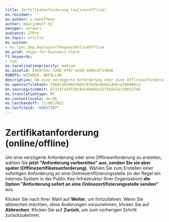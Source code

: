 ```yaml
---
title: Zertifikatanforderung (online/offline)
ms.reviewer: ''
ms.author: v-mahoffman
author: HowlinWolf-92
manager: serdars
audience: ITPro
ms.topic: article
ms.custom:
- ms.lync.dep.DeployCertRequestOnlineOffline
ms.prod: skype-for-business-itpro
f1.keywords:
- CSH
ms.localizationpriority: medium
ms.assetid: 83697d4c-320b-4797-beb0-dd0bc4f1d0d6
ROBOTS: NOINDEX, NOFOLLOW
description: Um eine verzögerte Anforderung oder eine Offlineanforderung zu erstellen, wählen Sie jetzt "Anforderung vorbereiten" aus, senden Sie sie aber später (Offlinezertifikatsanforderung). Wählen Sie zum Erstellen einer sofortigen Anforderung an eine Onlinezertifizierungsstelle (in der Regel ein internes System in der Public Key-Infrastruktur Ihrer Organisation) die Option "Anforderung sofort an eine Onlinezertifizierungsstelle senden" aus.
ms.openlocfilehash: 3968c46596b3865f83549c0e841d6bca180d89cd
ms.sourcegitcommit: 67324fe43f50c8414bb65c52f5b561ac30b52748
ms.translationtype: MT
ms.contentlocale: de-DE
ms.lasthandoff: 11/08/2021
ms.locfileid: "60837297"
---
```

# <a name="certificate-request-online-offline"></a>Zertifikatanforderung (online/offline)
 
Um eine verzögerte Anforderung oder eine Offlineanforderung zu erstellen, wählen Sie **jetzt "Anforderung vorbereiten" aus, senden Sie sie aber später (Offlinezertifikatsanforderung).** Wählen Sie zum Erstellen einer sofortigen Anforderung an eine Onlinezertifizierungsstelle (in der Regel ein internes System in der Public Key-Infrastruktur Ihrer Organisation) **die Option "Anforderung sofort an eine Onlinezertifizierungsstelle senden"** aus.
  
Klicken Sie nach Ihrer Wahl auf **Weiter**, um fortzufahren. Wenn Sie abbrechen möchten, ohne Änderungen vorzunehmen, klicken Sie auf **Abbrechen**. Klicken Sie auf **Zurück**, um zum vorherigen Schritt zurückzukehren.
  

